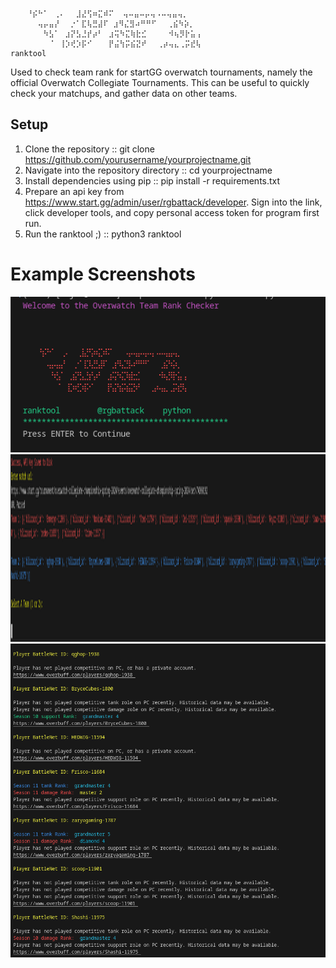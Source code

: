 
```
⠀⠀⠀⠘⡮⠓⠁⠀⢀⠄⠀⠀⣸⣜⢫⠶⣍⠾⠍  ⢤⠤⣤⠤⡤⢤⠠⠤⢤⣤⢤⡀ ⠀⠀
⠀⠀⠀⠀⠀⢤⡤⣤⡜⠀⠀⡐⠁⣏⢧⣛⣼⠏ ⣰⠻⣌⣻⠴⠛⠛⠋⠀⠀⢀⣮⠳⡵⡀⠀⠀⠀⠀⠀⠀
⠀⠀⠀⠀⠀⠀⠳⣣⠁⠀⣰⡝⣣⣘⡞⡴⠃⠀⣰⢭⠳⣍⢷⣗⣊⠀⠀⠀⠀⠺⢦⡻⡗⣥⢠⠀⠀⠀⠀⠀⠀
⠀⠀⠀⠀⠀⠀⠀⠈⠀⢸⡱⢞⡱⡯⠊⠀⠀⠀⡟⣬⢳⡭⣮⣝⠞⠀⠀⢀⡴⢤⣄⢀⡭⣞⢧                              
ranktool
```

Used to check team rank for startGG overwatch tournaments, namely the official Overwatch Collegiate Tournaments. This can be useful to quickly check your matchups, and gather data on 
other teams.
## Setup
1. Clone the repository :: git clone https://github.com/yourusername/yourprojectname.git
2. Navigate into the repository directory :: cd yourprojectname
3. Install dependencies using pip :: pip install -r requirements.txt
4. Prepare an api key from https://www.start.gg/admin/user/rgbattack/developer. Sign into the link, click developer tools, and copy personal access token for program first run.
5. Run the ranktool ;) :: python3 ranktool

<h1>Example Screenshots</h1>
<img src=screenshot1.png>
<img src=screenshot2.png height=300>
<img src=screenshot3.png>


